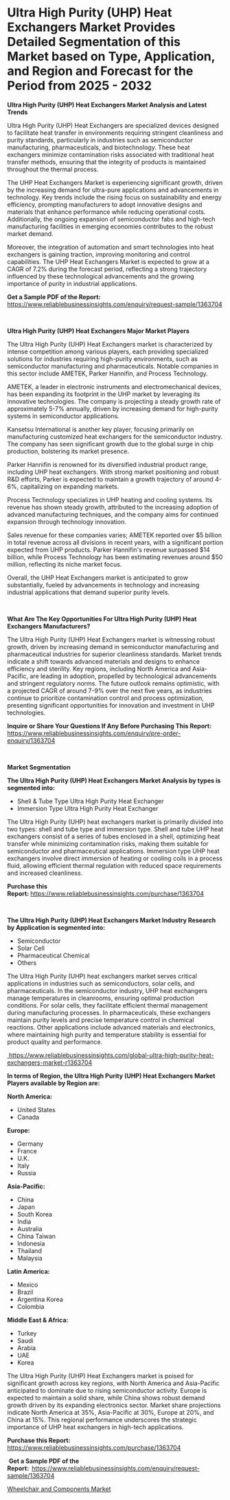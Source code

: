 <p><h1>Ultra High Purity (UHP) Heat Exchangers Market Provides Detailed Segmentation of this Market based on Type, Application, and Region and Forecast for the Period from 2025 - 2032</h1></p><p><strong>Ultra High Purity (UHP) Heat Exchangers Market Analysis and Latest Trends</strong></p>
<p><p>Ultra High Purity (UHP) Heat Exchangers are specialized devices designed to facilitate heat transfer in environments requiring stringent cleanliness and purity standards, particularly in industries such as semiconductor manufacturing, pharmaceuticals, and biotechnology. These heat exchangers minimize contamination risks associated with traditional heat transfer methods, ensuring that the integrity of products is maintained throughout the thermal process.</p><p>The UHP Heat Exchangers Market is experiencing significant growth, driven by the increasing demand for ultra-pure applications and advancements in technology. Key trends include the rising focus on sustainability and energy efficiency, prompting manufacturers to adopt innovative designs and materials that enhance performance while reducing operational costs. Additionally, the ongoing expansion of semiconductor fabs and high-tech manufacturing facilities in emerging economies contributes to the robust market demand.</p><p>Moreover, the integration of automation and smart technologies into heat exchangers is gaining traction, improving monitoring and control capabilities. The UHP Heat Exchangers Market is expected to grow at a CAGR of 7.2% during the forecast period, reflecting a strong trajectory influenced by these technological advancements and the growing importance of purity in industrial applications.</p></p>
<p><strong>Get a Sample PDF of the Report:&nbsp;</strong> <a href="https://www.reliablebusinessinsights.com/enquiry/request-sample/1363704?utm_campaign=3043&utm_medium=2&utm_source=Github&utm_content=ia&utm_term=12042025&utm_id=ultra-high-purity-uhp-heat-exchangers">https://www.reliablebusinessinsights.com/enquiry/request-sample/1363704</a></p>
<p>&nbsp;</p>
<p><strong>Ultra High Purity (UHP) Heat Exchangers Major Market Players</strong></p>
<p><p>The Ultra High Purity (UHP) Heat Exchangers market is characterized by intense competition among various players, each providing specialized solutions for industries requiring high-purity environments, such as semiconductor manufacturing and pharmaceuticals. Notable companies in this sector include AMETEK, Parker Hannifin, and Process Technology.</p><p>AMETEK, a leader in electronic instruments and electromechanical devices, has been expanding its footprint in the UHP market by leveraging its innovative technologies. The company is projecting a steady growth rate of approximately 5-7% annually, driven by increasing demand for high-purity systems in semiconductor applications.</p><p>Kansetsu International is another key player, focusing primarily on manufacturing customized heat exchangers for the semiconductor industry. The company has seen significant growth due to the global surge in chip production, bolstering its market presence.</p><p>Parker Hannifin is renowned for its diversified industrial product range, including UHP heat exchangers. With strong market positioning and robust R&D efforts, Parker is expected to maintain a growth trajectory of around 4-6%, capitalizing on expanding markets.</p><p>Process Technology specializes in UHP heating and cooling systems. Its revenue has shown steady growth, attributed to the increasing adoption of advanced manufacturing techniques, and the company aims for continued expansion through technology innovation.</p><p>Sales revenue for these companies varies; AMETEK reported over $5 billion in total revenue across all divisions in recent years, with a significant portion expected from UHP products. Parker Hannifin's revenue surpassed $14 billion, while Process Technology has been estimating revenues around $50 million, reflecting its niche market focus.</p><p>Overall, the UHP Heat Exchangers market is anticipated to grow substantially, fueled by advancements in technology and increasing industrial applications that demand superior purity levels.</p></p>
<p>&nbsp;</p>
<p><strong>What Are The Key Opportunities For Ultra High Purity (UHP) Heat Exchangers Manufacturers?</strong></p>
<p><p>The Ultra High Purity (UHP) Heat Exchangers market is witnessing robust growth, driven by increasing demand in semiconductor manufacturing and pharmaceutical industries for superior cleanliness standards. Market trends indicate a shift towards advanced materials and designs to enhance efficiency and sterility. Key regions, including North America and Asia-Pacific, are leading in adoption, propelled by technological advancements and stringent regulatory norms. The future outlook remains optimistic, with a projected CAGR of around 7-9% over the next five years, as industries continue to prioritize contamination control and process optimization, presenting significant opportunities for innovation and investment in UHP technologies.</p></p>
<p><strong>Inquire or Share Your Questions If Any Before Purchasing This Report:</strong> <a href="https://www.reliablebusinessinsights.com/enquiry/pre-order-enquiry/1363704?utm_campaign=3043&utm_medium=2&utm_source=Github&utm_content=ia&utm_term=12042025&utm_id=ultra-high-purity-uhp-heat-exchangers">https://www.reliablebusinessinsights.com/enquiry/pre-order-enquiry/1363704</a></p>
<p>&nbsp;</p>
<p><strong>Market Segmentation</strong></p>
<p><strong>The Ultra High Purity (UHP) Heat Exchangers Market Analysis by types is segmented into:</strong></p>
<p><ul><li>Shell & Tube Type Ultra High Purity Heat Exchanger</li><li>Immersion Type Ultra High Purity Heat Exchanger</li></ul></p>
<p><p>The Ultra High Purity (UHP) heat exchangers market is primarily divided into two types: shell and tube type and immersion type. Shell and tube UHP heat exchangers consist of a series of tubes enclosed in a shell, optimizing heat transfer while minimizing contamination risks, making them suitable for semiconductor and pharmaceutical applications. Immersion type UHP heat exchangers involve direct immersion of heating or cooling coils in a process fluid, allowing efficient thermal regulation with reduced space requirements and increased cleanliness.</p></p>
<p><strong>Purchase this Report:&nbsp;</strong><a href="https://www.reliablebusinessinsights.com/purchase/1363704?utm_campaign=3043&utm_medium=2&utm_source=Github&utm_content=ia&utm_term=12042025&utm_id=ultra-high-purity-uhp-heat-exchangers">https://www.reliablebusinessinsights.com/purchase/1363704</a></p>
<p>&nbsp;</p>
<p><strong>The Ultra High Purity (UHP) Heat Exchangers Market Industry Research by Application is segmented into:</strong></p>
<p><ul><li>Semiconductor</li><li>Solar Cell</li><li>Pharmaceutical Chemical</li><li>Others</li></ul></p>
<p><p>The Ultra High Purity (UHP) heat exchangers market serves critical applications in industries such as semiconductors, solar cells, and pharmaceuticals. In the semiconductor industry, UHP heat exchangers manage temperatures in cleanrooms, ensuring optimal production conditions. For solar cells, they facilitate efficient thermal management during manufacturing processes. In pharmaceuticals, these exchangers maintain purity levels and precise temperature control in chemical reactions. Other applications include advanced materials and electronics, where maintaining high purity and temperature stability is essential for product quality and performance.</p></p>
<p><a href="https://www.reliablebusinessinsights.com/global-ultra-high-purity-heat-exchangers-market-r1363704?utm_campaign=3043&utm_medium=2&utm_source=Github&utm_content=ia&utm_term=12042025&utm_id=ultra-high-purity-uhp-heat-exchangers">&nbsp;https://www.reliablebusinessinsights.com/global-ultra-high-purity-heat-exchangers-market-r1363704</a></p>
<p><strong>In terms of Region, the Ultra High Purity (UHP) Heat Exchangers Market Players available by Region are:</strong></p>
<p>
    <p> <strong> North America: </strong>
        <ul>
            <li>United States</li>
            <li>Canada</li>
        </ul>
        </p> 
    <p> <strong> Europe: </strong>
        <ul>
            <li>Germany</li>
            <li>France</li>
            <li>U.K.</li>
            <li>Italy</li>
            <li>Russia</li>
        </ul>
        </p> 
    <p> <strong> Asia-Pacific: </strong>
        <ul>
            <li>China</li>
            <li>Japan</li>
            <li>South Korea</li>
            <li>India</li>
            <li>Australia</li>
            <li>China Taiwan</li>
            <li>Indonesia</li>
            <li>Thailand</li>
            <li>Malaysia</li>
        </ul>
        </p> 
    <p> <strong> Latin America: </strong>
        <ul>
            <li>Mexico</li>
            <li>Brazil</li>
            <li>Argentina Korea</li>
            <li>Colombia</li>
        </ul>
        </p> 
    <p> <strong> Middle East & Africa: </strong>
        <ul>
            <li>Turkey</li>
            <li>Saudi</li>
            <li>Arabia</li>
            <li>UAE</li>
            <li>Korea</li>
        </ul>
    </p>
    </p>
<p><p>The Ultra High Purity (UHP) Heat Exchangers market is poised for significant growth across key regions, with North America and Asia-Pacific anticipated to dominate due to rising semiconductor activity. Europe is expected to maintain a solid share, while China shows robust demand growth driven by its expanding electronics sector. Market share projections indicate North America at 35%, Asia-Pacific at 30%, Europe at 20%, and China at 15%. This regional performance underscores the strategic importance of UHP heat exchangers in high-tech applications.</p></p>
<p><strong>Purchase this Report: </strong><a href="https://www.reliablebusinessinsights.com/purchase/1363704?utm_campaign=3043&utm_medium=2&utm_source=Github&utm_content=ia&utm_term=12042025&utm_id=ultra-high-purity-uhp-heat-exchangers">https://www.reliablebusinessinsights.com/purchase/1363704</a></p>
<p>&nbsp;<strong>Get a Sample PDF of the Report:&nbsp;&nbsp;</strong><a href="https://www.reliablebusinessinsights.com/enquiry/request-sample/1363704?utm_campaign=3043&utm_medium=2&utm_source=Github&utm_content=ia&utm_term=12042025&utm_id=ultra-high-purity-uhp-heat-exchangers">https://www.reliablebusinessinsights.com/enquiry/request-sample/1363704</a></p>
<p><strong></strong></p>
<p><p><a href="https://github.com/zitanebeibit9/Market-Research-Report-List-1/blob/main/wheelchair-and-components-market.md?utm_campaign=3043&utm_medium=2&utm_source=Github&utm_content=ia&utm_term=12042025&utm_id=ultra-high-purity-uhp-heat-exchangers">Wheelchair and Components Market</a></p></p>